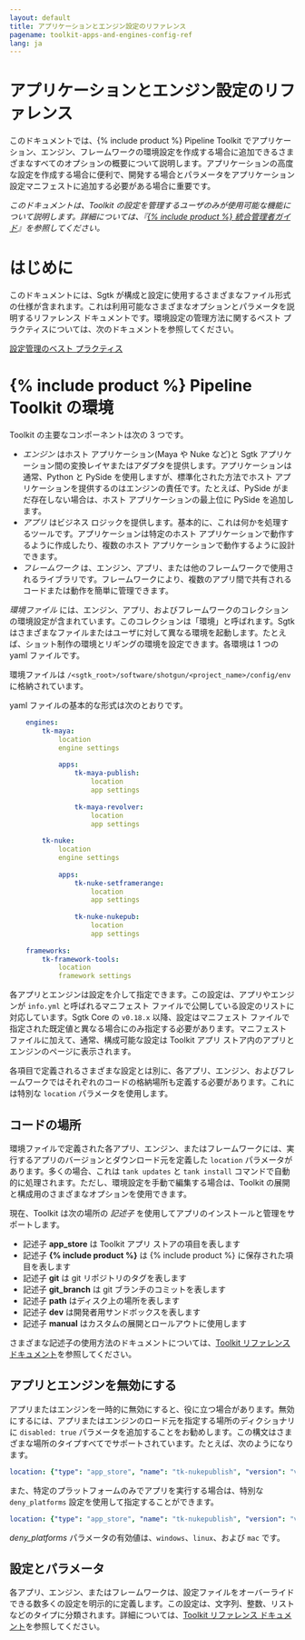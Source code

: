 ```yaml
---
layout: default
title: アプリケーションとエンジン設定のリファレンス
pagename: toolkit-apps-and-engines-config-ref
lang: ja
---
```


# アプリケーションとエンジン設定のリファレンス

このドキュメントでは、{% include product %} Pipeline Toolkit でアプリケーション、エンジン、フレームワークの環境設定を作成する場合に追加できるさまざまなすべてのオプションの概要について説明します。アプリケーションの高度な設定を作成する場合に便利で、開発する場合とパラメータをアプリケーション設定マニフェストに追加する必要がある場合に重要です。  

_このドキュメントは、Toolkit の設定を管理するユーザのみが使用可能な機能について説明します。詳細については、『[{% include product %} 統合管理者ガイド](https://developer.shotgridsoftware.com/ja/8085533c/)』を参照してください。_

# はじめに

このドキュメントには、Sgtk が構成と設定に使用するさまざまなファイル形式の仕様が含まれます。これは利用可能なさまざまなオプションとパラメータを説明するリファレンス ドキュメントです。環境設定の管理方法に関するベスト プラクティスについては、次のドキュメントを参照してください。

[設定管理のベスト プラクティス](https://developer.shotgridsoftware.com/ja/60762324/)

# {% include product %} Pipeline Toolkit の環境

Toolkit の主要なコンポーネントは次の 3 つです。

-   _エンジン_ はホスト アプリケーション(Maya や Nuke など)と Sgtk アプリケーション間の変換レイヤまたはアダプタを提供します。アプリケーションは通常、Python と PySide を使用しますが、標準化された方法でホスト アプリケーションを提供するのはエンジンの責任です。たとえば、PySide がまだ存在しない場合は、ホスト アプリケーションの最上位に PySide を追加します。
-   _アプリ_ はビジネス ロジックを提供します。基本的に、これは何かを処理するツールです。アプリケーションは特定のホスト アプリケーションで動作するように作成したり、複数のホスト アプリケーションで動作するように設計できます。
-   _フレームワーク_ は、エンジン、アプリ、または他のフレームワークで使用されるライブラリです。フレームワークにより、複数のアプリ間で共有されるコードまたは動作を簡単に管理できます。
    
_環境ファイル_ には、エンジン、アプリ、およびフレームワークのコレクションの環境設定が含まれています。このコレクションは「環境」と呼ばれます。Sgtk はさまざまなファイルまたはユーザに対して異なる環境を起動します。たとえば、ショット制作の環境とリギングの環境を設定できます。各環境は 1 つの yaml ファイルです。

環境ファイルは `/<sgtk_root>/software/shotgun/<project_name>/config/env` に格納されています。

yaml ファイルの基本的な形式は次のとおりです。

```yaml
    engines:
        tk-maya:
            location
            engine settings
    
            apps:
                tk-maya-publish:
                    location
                    app settings
    
                tk-maya-revolver:
                    location
                    app settings
    
        tk-nuke:
            location
            engine settings
    
            apps:
                tk-nuke-setframerange:
                    location
                    app settings
    
                tk-nuke-nukepub:
                    location
                    app settings
    
    frameworks:
        tk-framework-tools:
            location
            framework settings
```

各アプリとエンジンは設定を介して指定できます。この設定は、アプリやエンジンが `info.yml` と呼ばれるマニフェスト ファイルで公開している設定のリストに対応しています。Sgtk Core の `v0.18.x` 以降、設定はマニフェスト ファイルで指定された既定値と異なる場合にのみ指定する必要があります。マニフェスト ファイルに加えて、通常、構成可能な設定は Toolkit アプリ ストア内のアプリとエンジンのページに表示されます。

各項目で定義されるさまざまな設定とは別に、各アプリ、エンジン、およびフレームワークではそれぞれのコードの格納場所も定義する必要があります。これには特別な `location` パラメータを使用します。

## コードの場所

環境ファイルで定義された各アプリ、エンジン、またはフレームワークには、実行するアプリのバージョンとダウンロード元を定義した `location` パラメータがあります。多くの場合、これは `tank updates` と `tank install` コマンドで自動的に処理されます。ただし、環境設定を手動で編集する場合は、Toolkit の展開と構成用のさまざまなオプションを使用できます。

現在、Toolkit は次の場所の _記述子_ を使用してアプリのインストールと管理をサポートします。

-   記述子 **app_store** は Toolkit アプリ ストアの項目を表します
-   記述子 **{% include product %}** は {% include product %} に保存された項目を表します
-   記述子 **git** は git リポジトリのタグを表します
-   記述子 **git_branch** は git ブランチのコミットを表します
-   記述子 **path** はディスク上の場所を表します
-   記述子 **dev** は開発者用サンドボックスを表します
-   記述子 **manual** はカスタムの展開とロールアウトに使用します

さまざまな記述子の使用方法のドキュメントについては、[Toolkit リファレンス ドキュメント](https://developer.shotgridsoftware.com/tk-core/descriptor.html#descriptor-types)を参照してください。

## アプリとエンジンを無効にする

アプリまたはエンジンを一時的に無効にすると、役に立つ場合があります。無効にするには、アプリまたはエンジンのロード元を指定する場所のディクショナリに `disabled: true` パラメータを追加することをお勧めします。この構文はさまざまな場所のタイプすべてでサポートされています。たとえば、次のようになります。

```yaml
location: {"type": "app_store", "name": "tk-nukepublish", "version": "v0.5.0", "disabled": true}
```

また、特定のプラットフォームのみでアプリを実行する場合は、特別な `deny_platforms` 設定を使用して指定することができます。

```yaml
location: {"type": "app_store", "name": "tk-nukepublish", "version": "v0.5.0", "deny_platforms": [windows, linux]}
```

_deny_platforms_ パラメータの有効値は、`windows`、`linux`、および `mac` です。

## 設定とパラメータ

各アプリ、エンジン、またはフレームワークは、設定ファイルをオーバーライドできる数多くの設定を明示的に定義します。この設定は、文字列、整数、リストなどのタイプに分類されます。詳細については、[Toolkit リファレンス ドキュメント](https://developer.shotgridsoftware.com/tk-core/platform.html#configuration-and-info-yml-manifest)を参照してください。
